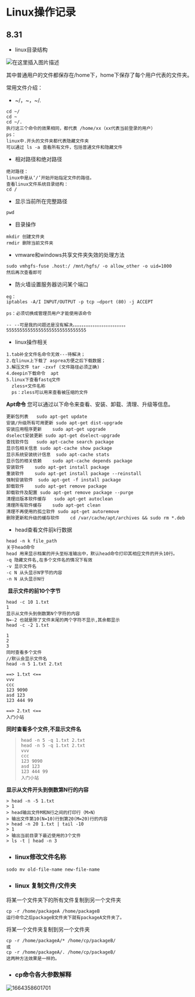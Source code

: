 # Linux操作记录

## 8.31

- linux目录结构

![在这里插入图片描述](https://img-blog.csdnimg.cn/4e49557ffb994fae83b89c05bc551aa7.png) 

其中普通用户的文件都保存在/home下，home下保存了每个用户代表的文件夹。

常用文件介绍：

- ~/，~，~/.

```
cd ~/
cd ~
cd ~/.
执行这三个命令的效果相同，都代表 /home/xx（xx代表当前登录的用户）
ps：
linux中.开头的文件夹都代表隐藏文件夹
可以通过 ls -a 查看所有文件，包括普通文件和隐藏文件
```

- 相对路径和绝对路径

```
绝对路径：
linux中是从‘/’开始开始指定文件的路径。
查看linux文件系统目录结构：
cd /
```

- 显示当前所在完整路径

```
pwd
```

- 目录操作

```
mkdir 创建文件夹
rmdir 删除当前文件夹
```

- vmware和windows共享文件夹失效的处理方法

```
sudo vmhgfs-fuse .host:/ /mnt/hgfs/ -o allow_other -o uid=1000
然后再次查看即可
```

- 防火墙设置服务器访问某个端口

```
eg：
iptables -A/I INPUT/OUTPUT -p tcp –dport (80) -j ACCEPT 

ps：必须切换成管理员用户才能使用该命令

-- --可是我的问题还是没有解决。。。。。。。。。。。。。。。。。。。。。。。。555555555555555555555555555555
```

- linux操作相关

```
1.tab补全文件名命令无效---待解决；
2.在linux上下载了 asprea方便之后下载数据；
3.解压文件 tar -zxvf (文件路径必须正确)
4.deepin下载命令  apt 
5.linux下查看fastq文件 
  zless+文件名称
  ps：zless可以用来查看被压缩的文件
```

**Apt命令**
您可以通过以下命令来查看、安装、卸载、清理、升级等信息。

```
更新包列表	sudo apt-get update
安装/升级所有可用更新	sudo apt-get dist-upgrade
安装应用程序更新	sudo apt-get upgrade
dselect安装更新	sudo apt-get dselect-upgrade
查找软件包	sudo apt-cache search package
显示包相关信息	sudo apt-cache show package
显示系统安装统计信息	sudo apt-cache stats
显示包的相关依赖	sudo apt-cache depends package
安装软件	sudo apt-get install package
重装软件	sudo apt-get install package --reinstall
强制安装软件	sudo apt-get -f install package
卸载软件	sudo apt-get remove package
卸载软件及配置	sudo apt-get remove package --purge
清理旧版本软件缓存	sudo apt-get autoclean
清理所有软件缓存	sudo apt-get clean
清理不再使用的孤立软件	sudo apt-get autoremove
删除更新和升级的缓存软件	cd /var/cache/apt/archives && sudo rm *.deb
```

- head查看文件前k行数据

```
head -n k file_path
关于head命令
head 用来显示档案的开头至标准输出中，默认head命令打印其相应文件的开头10行。
-q 隐藏文件名,在多个文件名的情况下有效
-v 显示文件名
-c N 从头显示N字节的内容
-n N 从头显示N行
```

​     **显示文件的前10个字节**

```
head -c 10 1.txt
1
显示从文件头到倒数第N个字符的内容
N=-2 也就是除了文件末尾的两个字符不显示,其余都显示
head -c -2 1.txt

1
2
3
同时查看多个文件
//默认会显示文件名
head -n 5 1.txt 2.txt

==> 1.txt <==
vvv
ccc
123 9090
asd 123
123 444 99

==> 2.txt <==
入门小站
```


**同时查看多个文件,不显示文件名**
> ```
> head -n 5 -q 1.txt 2.txt
> head -n 5 -q 1.txt 2.txt 
> vvv
> ccc
> 123 9090
> asd 123
> 123 444 99
> 入门小站
> ```


**显示从文件开头到倒数第N行的内容**
```
> head -n -5 1.txt
> 1
> head输出文件M和N行之间的打印行（M>N）
> 输出文件第10(N=10)行到第20(M=20)行的内容
> head -n 20 1.txt | tail -10
> 1
> 输出当前目录下最近使用的3个文件
> ls -t | head -n 3
```

- ### linux修改文件名称

```
sodo mv old-file-name new-file-name
```

- ### linux 复制文件/文件夹

将某一个文件夹下的所有文件复制到另一个文件夹

```
cp -r /home/packageA /home/packageB
运行命令之后packageB文件夹下就有packageA文件夹了。
```

将某一个文件夹复制到另一个文件夹

```
cp -r /home/packageA/* /home/cp/packageB/
或
cp -r /home/packageA/. /home/cp/packageB/
这两种方法效果是一样的。
```



- ### cp命令各大参数解释

![1664358601701](D:\studyNodes\Linux操作记录.assets\1664358601701.png)